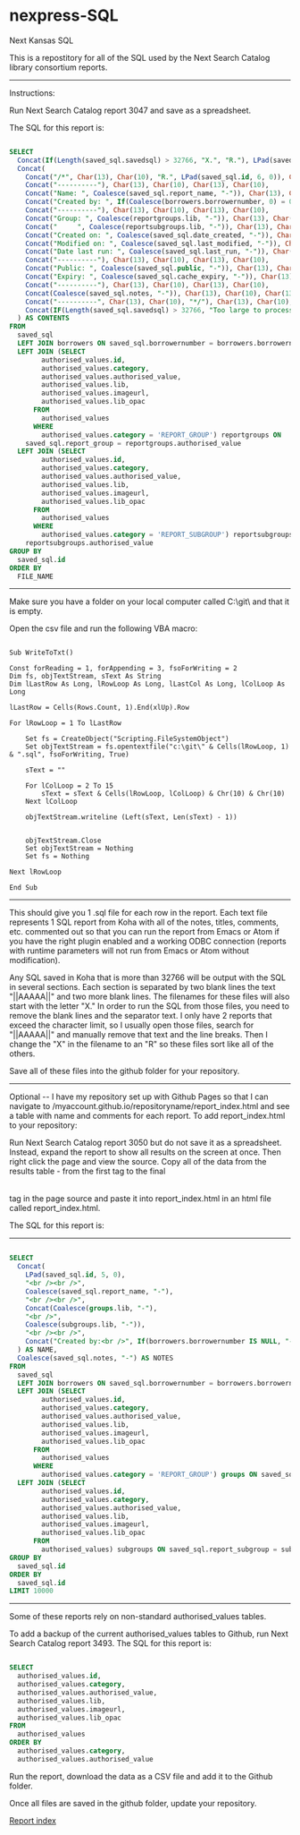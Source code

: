 # nexpress-SQL
Next Kansas SQL

This is a repostitory for all of the SQL used by the Next Search Catalog library consortium reports.

-----

Instructions:

Run Next Search Catalog report 3047 and save as a spreadsheet.

The SQL for this report is:

```SQL

SELECT
  Concat(If(Length(saved_sql.savedsql) > 32766, "X.", "R."), LPad(saved_sql.id, 6, 0)) AS FILE_NAME,
  Concat(
    Concat("/*", Char(13), Char(10), "R.", LPad(saved_sql.id, 6, 0)), Char(13), Char(10), Char(13), Char(10),
    Concat("----------"), Char(13), Char(10), Char(13), Char(10),
    Concat("Name: ", Coalesce(saved_sql.report_name, "-")), Char(13), Char(10),
    Concat("Created by: ", If(Coalesce(borrowers.borrowernumber, 0) = 0, "-", Concat(borrowers.firstname, " ", borrowers.surname))), Char(13), Char(10), Char(13), Char(10),
    Concat("----------"), Char(13), Char(10), Char(13), Char(10),
    Concat("Group: ", Coalesce(reportgroups.lib, "-")), Char(13), Char(10),
    Concat("     ", Coalesce(reportsubgroups.lib, "-")), Char(13), Char(10), Char(13), Char(10),
    Concat("Created on: ", Coalesce(saved_sql.date_created, "-")), Char(13), Char(10),
    Concat("Modified on: ", Coalesce(saved_sql.last_modified, "-")), Char(13), Char(10),
    Concat("Date last run: ", Coalesce(saved_sql.last_run, "-")), Char(13), Char(10), Char(13), Char(10),
    Concat("----------"), Char(13), Char(10), Char(13), Char(10),
    Concat("Public: ", Coalesce(saved_sql.public, "-")), Char(13), Char(10),
    Concat("Expiry: ", Coalesce(saved_sql.cache_expiry, "-")), Char(13), Char(10), Char(13), Char(10),
    Concat("----------"), Char(13), Char(10), Char(13), Char(10),
    Concat(Coalesce(saved_sql.notes, "-")), Char(13), Char(10), Char(13), Char(10),
    Concat("----------", Char(13), Char(10), "*/"), Char(13), Char(10), Char(13), Char(10),
    Concat(IF(Length(saved_sql.savedsql) > 32766, "Too large to process", saved_sql.savedsql)), Char(13), Char(10), Char(13), Char(10)
  ) AS CONTENTS
FROM
  saved_sql
  LEFT JOIN borrowers ON saved_sql.borrowernumber = borrowers.borrowernumber
  LEFT JOIN (SELECT
        authorised_values.id,
        authorised_values.category,
        authorised_values.authorised_value,
        authorised_values.lib,
        authorised_values.imageurl,
        authorised_values.lib_opac
      FROM
        authorised_values
      WHERE
        authorised_values.category = 'REPORT_GROUP') reportgroups ON
    saved_sql.report_group = reportgroups.authorised_value
  LEFT JOIN (SELECT
        authorised_values.id,
        authorised_values.category,
        authorised_values.authorised_value,
        authorised_values.lib,
        authorised_values.imageurl,
        authorised_values.lib_opac
      FROM
        authorised_values
      WHERE
        authorised_values.category = 'REPORT_SUBGROUP') reportsubgroups ON saved_sql.report_subgroup =
    reportsubgroups.authorised_value
GROUP BY
  saved_sql.id
ORDER BY
  FILE_NAME
```

----------

Make sure you have a folder on your local computer called C:\git\ and that it is empty.

Open the csv file and run the following VBA macro:

```

Sub WriteToTxt()

Const forReading = 1, forAppending = 3, fsoForWriting = 2
Dim fs, objTextStream, sText As String
Dim lLastRow As Long, lRowLoop As Long, lLastCol As Long, lColLoop As Long

lLastRow = Cells(Rows.Count, 1).End(xlUp).Row

For lRowLoop = 1 To lLastRow

    Set fs = CreateObject("Scripting.FileSystemObject")
    Set objTextStream = fs.opentextfile("c:\git\" & Cells(lRowLoop, 1) & ".sql", fsoForWriting, True)

    sText = ""

    For lColLoop = 2 To 15
        sText = sText & Cells(lRowLoop, lColLoop) & Chr(10) & Chr(10)
    Next lColLoop

    objTextStream.writeline (Left(sText, Len(sText) - 1))


    objTextStream.Close
    Set objTextStream = Nothing
    Set fs = Nothing

Next lRowLoop

End Sub

```

----------

This should give you 1 .sql file for each row in the report.  Each text file represents 1 SQL report from Koha with all of the notes, titles, comments, etc. commented out so that you can run the report from Emacs or Atom if you have the right plugin enabled and a working ODBC connection (reports with runtime parameters will not run from Emacs or Atom without modification).

Any SQL saved in Koha that is more than 32766 will be output with the SQL in several sections.  Each section is separated by two blank lines the text "\|\|AAAAA\|\|" and two more blank lines.  The filenames for these files will also start with the letter "X."  In order to run the SQL from those files, you need to remove the blank lines and the separator text.  I only have 2 reports that exceed the  character limit, so I usually open those files, search for "\|\|AAAAA\|\|" and manually remove that text and the line breaks.  Then I change the "X" in the filename to an "R" so these files sort like all of the others.

Save all of these files into the github folder for your repository.

----------

Optional -- I have my repository set up with Github Pages so that I can navigate to /myaccount.github.io/repositoryname/report_index.html and see a table with name and comments for each report.  To add report_index.html to your repository:

Run Next Search Catalog report 3050 but do not save it as a spreadsheet.  Instead, expand the report to show all results on the screen at once.  Then right click the page and view the source.  Copy all of the data from the results table - from the first <table> tag to the final </table> tag in the page source and paste it into report_index.html in an html file called report_index.html.

The SQL for this report is:

----------

```SQL

SELECT
  Concat(
    LPad(saved_sql.id, 5, 0),
    "<br /><br />",
    Coalesce(saved_sql.report_name, "-"),
    "<br /><br />",
    Concat(Coalesce(groups.lib, "-"),
    "<br />",
    Coalesce(subgroups.lib, "-")),
    "<br /><br />",
    Concat("Created by:<br />", If(borrowers.borrowernumber IS NULL, "-", Concat(borrowers.firstname, " ", borrowers.surname)))
  ) AS NAME,
  Coalesce(saved_sql.notes, "-") AS NOTES
FROM
  saved_sql
  LEFT JOIN borrowers ON saved_sql.borrowernumber = borrowers.borrowernumber
  LEFT JOIN (SELECT
        authorised_values.id,
        authorised_values.category,
        authorised_values.authorised_value,
        authorised_values.lib,
        authorised_values.imageurl,
        authorised_values.lib_opac
      FROM
        authorised_values
      WHERE
        authorised_values.category = 'REPORT_GROUP') groups ON saved_sql.report_group = groups.authorised_value
  LEFT JOIN (SELECT
        authorised_values.id,
        authorised_values.category,
        authorised_values.authorised_value,
        authorised_values.lib,
        authorised_values.imageurl,
        authorised_values.lib_opac
      FROM
        authorised_values) subgroups ON saved_sql.report_subgroup = subgroups.authorised_value
GROUP BY
  saved_sql.id
ORDER BY
  saved_sql.id
LIMIT 10000
```

----------

Some of these reports rely on non-standard authorised_values tables.

To add a backup of the current authorised_values tables to Github, run Next Search Catalog report 3493.  The SQL for this report is:

```SQL

SELECT
  authorised_values.id,
  authorised_values.category,
  authorised_values.authorised_value,
  authorised_values.lib,
  authorised_values.imageurl,
  authorised_values.lib_opac
FROM
  authorised_values
ORDER BY
  authorised_values.category,
  authorised_values.authorised_value

```

Run the report, download the data as a CSV file and add it to the Github folder.


Once all files are saved in the github folder, update your repository.

[Report index](https://northeast-kansas-library-system.github.io/nextkansas.sql/report_index.html)
